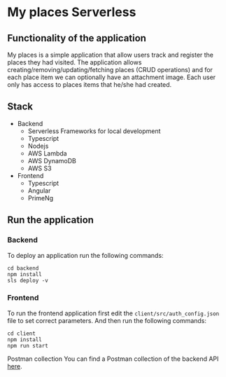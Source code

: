 # My places Serverless

## Functionality of the application

My places is a simple application that allow users track and register the places they had visited.
The application allows creating/removing/updating/fetching places (CRUD operations) and for each place item we can optionally have an attachment image. Each user only has access to places items that he/she had created.

## Stack

- Backend
  - Serverless Frameworks for local development
  - Typescript
  - Nodejs
  - AWS Lambda
  - AWS DynamoDB
  - AWS S3
- Frontend
  - Typescript
  - Angular
  - PrimeNg

## Run the application

### Backend

To deploy an application run the following commands:

```
cd backend
npm install
sls deploy -v
```

### Frontend

To run the frontend application first edit the `client/src/auth_config.json` file to set correct parameters. And then run the following commands:

```
cd client
npm install
npm run start
```

Postman collection
You can find a Postman collection of the backend API [here](https://github.com/mwd19/my-places-serverless/blob/master/Capstone%20Project.postman_collection.json).